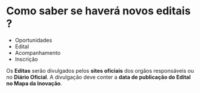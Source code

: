 # Como saber se haverá novos editais ? 

- Oportunidades
- Edital
- Acompanhamento
- Inscrição

Os <b>Editas</b> serão divulgados pelos <b>sites oficiais</b> dos orgãos responsáveis ou no <b>Diário Oficial</b>. A divulgação deve conter a <b>data de publicação do Edital no Mapa da Inovação</b>.  